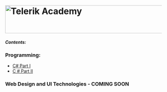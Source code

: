  <a href="http://academy.telerik.com/?utm_source=site&utm_medium=banner&utm_content=728x90&utm_campaign=community" title="Уроци по програмиране уроци по програмиране"><img width="728" height="90" src="http://academy.telerik.com/images/default-album/telerik-academy-banner-728x90.jpg?sfvrsn=2" alt="Telerik Academy"/></a>
==============
<h4><em>Contents:</em><h4>

<h3>Programming:</h3>

<ul>
<li><a href = "https://github.com/nmarkova/TelerikAcademy/tree/master/CSharpPartOne">C# Part I</a></li>
<li><a href ="https://github.com/nmarkova/TelerikAcademy/tree/master/CSharpPartTwo">C # Part II</a></li>
</ul>
<h3>Web Design and UI Technologies - COMING SOON </h3>
